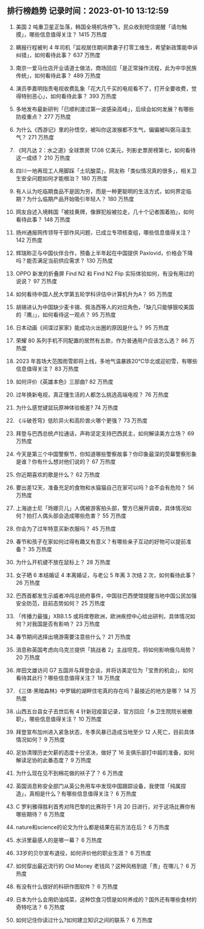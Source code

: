 
## 排行榜趋势 记录时间：2023-01-10 13:12:59
  
  1. 美国 2 吨重卫星正坠落，韩国全境机场停飞，民众收到短信提醒「请勿触摸」，哪些信息值得关注？ 1415 万热度
    
  2. 瞒报行程被判 4 年司机「监视居住期间靠妻子打零工维生，希望新政策能申诉纠错」，如何看待此事？ 637 万热度
    
  3. 南京一爱马仕店开业请道士做法，商场回应「是正常操作流程，此为中华民族传统」，如何看待此事？ 489 万热度
    
  4. 演员李嘉明指责电视收费乱象「花大几千买的电视看不了，打开全要收费，觉得特别恶心」，如何看待此事？ 393 万热度
    
  5. 多地发布最新研判「已顺利渡过第一波感染高峰」，后续会如何发展？有哪些防疫重点？ 277 万热度
    
  6. 为什么《西游记》里的孙悟空，被叫你这泼猴都不生气，偏偏被叫弼马温生气？ 271 万热度
    
  7. 《阿凡达 2：水之道》全球票房 17.08 亿美元，列影史票房榜第七，如何看待这一成绩？ 210 万热度
    
  8. 四川一地再现工人用脚踩「土坑酸菜」，网友称「类似情况真的很多」，相关卫生安全问题如何才能根治？ 180 万热度
    
  9. 有人认为吃临期食品不是因为穷，而是一种更聪明的生活方式，如何界定临期？为什么临期产品开始吸引年轻人？ 180 万热度
    
  10. 网友自述入境韩国「被挂黄牌，像罪犯般被拉走，几十个记者围着拍」，如何看待此事？ 148 万热度
    
  11. 扬州通报网传领导干部作风问题，已成立专项核查组，哪些信息值得关注？ 142 万热度
    
  12. 辉瑞称正与中国伙伴合作，预备上半年起在中国提供 Paxlovid，价格会下降吗？能否满足当前供应需求？ 130 万热度
    
  13. OPPO 新发的折叠屏 Find N2 和 Find N2 Flip 实际体验如何，有没有用过的说说？ 97 万热度
    
  14. 如何看待中国人民大学第五轮学科评估中计算机升为A？ 95 万热度
    
  15. 胡锡进认为中国缺少麦卡锡、佩洛西等人的对应角色，「缺几只能够狠咬美国的『鹰』」，如何看待这一观点？ 95 万热度
    
  16. 日本动画《间谍过家家》能成功火出圈的原因是什么？ 95 万热度
    
  17. 荣耀 80 系列手机不同配置的居然有五款，作为普通用户应该怎么选？ 86 万热度
    
  18. 2023 年首场大范围雨雪即将上线，多地气温暴跌20℃华北或迎初雪，有哪些信息值得关注？ 83 万热度
    
  19. 如何评价《英雄本色》三部曲? 82 万热度
    
  20. 过年换新电视，真正懂生活的人都怎么挑选高端电视？ 76 万热度
    
  21. 为什么感觉键鼠玩原神体验极差? 74 万热度
    
  22. 《斗破苍穹》低阶异火和高阶兽火哪个更强？ 73 万热度
    
  23. 拜登与巴西总统卢拉通话，声称坚定支持巴西民主，如何解读美方立场？ 69 万热度
    
  24. 今天是第三个中国警察节，你知道哪些警察故事？你印象最深的荧幕警察形象是谁？你有什么想对他们说的？ 67 万热度
    
  25. 你近期喜欢的歌是什么？ 62 万热度
    
  26. 要出差12天，准备充足的食物和水猫猫自己在家可以吗？会不会有危险？ 56 万热度
    
  27. 上海迪士尼「玲娜贝儿」人偶被游客拍头部，警方已展开调查，具体情况如何？拍打人偶头部会造成哪些危害？ 55 万热度
    
  28. 你会为了过年特意买新衣服吗？ 45 万热度
    
  29. 春节和孩子在家如何过得有趣又有意义？有哪些亲子互动的好物可以提前准备？ 35 万热度
    
  30. 为什么开机键不放在鼠标上？ 28 万热度
    
  31. 女子晒 6 本结婚证 4 本离婚证，与老公 5 年离 3 次结 2 次，如何看待此事？ 26 万热度
    
  32. 巴西首都发生示威者冲闯总统府事件，中国驻巴西使馆提醒当地中国公民加强安全防范，目前态势如何？ 25 万热度
    
  33. 「传播力最强」XBB.1.5 或将席卷欧洲，欧洲疾控中心给出研判，具体情况如何？对我国是否有影响？ 23 万热度
    
  34. 春节期间选择出境游需要注意些什么？ 21 万热度
    
  35. 消息称英国考虑向乌克兰提供「挑战者 2」主战坦克，将如何影响俄乌局势？ 20 万热度
    
  36. 岸田文雄访问 G7 五国并与拜登会谈，并将访美定位为「宝贵的机会」，如何看待其此行？哪些信息值得关注？ 18 万热度
    
  37. 《三体·黑暗森林》中罗辑的湖畔住宅真的存在吗？最接近的地方是哪？ 14 万热度
    
  38. 山西五台县女子去世后有 4 针新冠疫苗记录，官方回应「乡卫生院院长被撤职」，哪些信息值得关注？ 10 万热度
    
  39. 拜登宣布加州进入紧急状态，冬季风暴已造成当地至少 12 人死亡，目前具体情况如何？ 9 万热度
    
  40. 足协清理历史欠薪的态度十分坚决，做好了 16 支俱乐部打中超的准备，如何解读足协的此番态度？ 9 万热度
    
  41. 为什么现在见不到棉花做的袄子了？ 6 万热度
    
  42. 英国消息称安全部门从英公务用车中发现中国跟踪设备，我使馆「纯属捏造」，真相是什么？有哪些信息值得关注？ 6 万热度
    
  43. C 罗利雅得胜利首秀对阵巴黎的比赛将于 1 月 20 日进行，对于这场比赛你有哪些期待？ 6 万热度
    
  44. nature和science的论文为什么都是结果在前方法在后？ 6 万热度
    
  45. 水浒里最感人的是哪一幕？ 6 万热度
    
  46. 33岁的贝尔宣布退役，如何评价他的职业生涯？ 6 万热度
    
  47. 如何穿出最近流行的 Old Money 老钱风？这种风格到底「贵」在哪儿？ 6 万热度
    
  48. 有没有什么很好的科研作图软件？ 6 万热度
    
  49. 日本为什么会用奶油炖菜，这种饮食习惯是如何养成的？国外还有哪些食材的奇特吃法？ 6 万热度
    
  50. 如何记住你读过什么?如何建立知识之间的联系？ 6 万热度
    